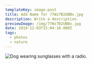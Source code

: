```yaml
---
templateKey: image-post
title: Add Name for 77Wz7B2UBBv.jpg
description: Write a description.
previewImage: /img/77Wz7B2UBBv.jpg
date: 2018-12-03T15:04:10.000Z
tags:
  - photos
  - nature
---
```

![Dog wearing sunglasses with a radio.](/img/77Wz7B2UBBv.jpg)
